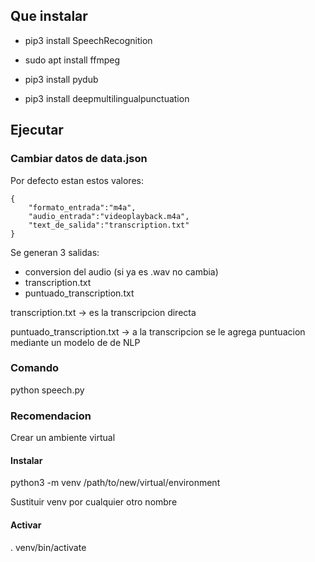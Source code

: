 ## Que instalar

 - pip3 install SpeechRecognition

 - sudo apt install ffmpeg

 - pip3 install pydub

 - pip3 install deepmultilingualpunctuation

## Ejecutar

### Cambiar datos de data.json

Por defecto estan estos valores:

```
{
    "formato_entrada":"m4a",
    "audio_entrada":"videoplayback.m4a",
    "text_de_salida":"transcription.txt"
}
```

Se generan 3 salidas:

- conversion del audio (si ya es .wav no cambia)
- transcription.txt
- puntuado_transcription.txt

transcription.txt -> es la transcripcion directa

puntuado_transcription.txt -> a la transcripcion se le agrega puntuacion mediante un modelo de de NLP

### Comando

python speech.py


### Recomendacion

Crear un ambiente virtual

#### Instalar

python3 -m venv /path/to/new/virtual/environment

Sustituir venv por cualquier otro nombre

#### Activar

. venv/bin/activate

